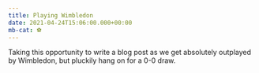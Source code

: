 ```yaml
---
title: Playing Wimbledon
date: 2021-04-24T15:06:00.000+00:00
mb-cat: ⚽️
---
```


Taking this opportunity to write a blog post as we get absolutely outplayed by Wimbledon, but pluckily hang on for a 0-0 draw.